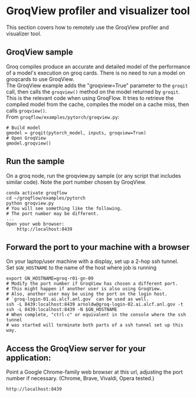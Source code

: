 # GroqView profiler and visualizer tool

This section covers how to remotely use the GroqView profiler and visualizer tool.

## GroqView sample

Groq compiles produce an accurate and detailed model of the performance of a model's execution on groq cards. There is no need to run a model on groqcards to use GroqView.<br>
The GroqView example adds the "groqview=True" parameter to the `groqit` call, then calls the `groqview()` method on the model returned by `groqit`.<br>
This is the relevant code when using GroqFlow. It tries to retrieve the compiled model from the cache, compiles the model on a cache miss, then calls `groqview()`.<br>
From `groqflow/examples/pytorch/groqview.py`: <br>
```{python}
# Build model
gmodel = groqit(pytorch_model, inputs, groqview=True)
# Open GroqView
gmodel.groqview()
```

## Run the sample
On a groq node, run the groqview.py sample (or any script that includes similar code). Note the port number chosen by GroqView.<br>
```console
conda activate groqflow
cd ~/groqflow/examples/pytorch
python groqview.py
# You will see something like the following.
# The port number may be different.
...
Open your web browser:
    http://localhost:8439
```

## Forward the port to your machine with a browser

On your laptop/user machine with a display, set up a 2-hop ssh tunnel.<br>
Set `$GN_HOSTNAME` to the name of the host where job is running<br>
```console
export GN_HOSTNAME=groq-r01-gn-09
# Modify the port number if GroqView has chosen a different port.
# This might happen if another user is also using GroqView.
# Also, another user may be using the port on the login host.
# `groq-login-01.ai.alcf.anl.gov` can be used as well.
ssh -L 8439:localhost:8439 arnoldw@groq-login-02.ai.alcf.anl.gov -t ssh -L 8439:localhost:8439 -N $GN_HOSTNAME
# When complete, "ctrl-c" or equivalent in the console where the ssh tunnel
# was started will terminate both parts of a ssh tunnel set up this way.
```

## Access the GroqView server for your application:

Point a Google Chrome-family web browser at this url, adjusting the port number if necessary.
(Chrome, Brave, Vivaldi, Opera tested.)
```console
http://localhost:8439
```

